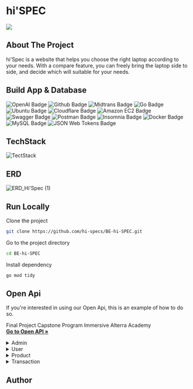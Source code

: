 # hi'SPEC
<img src="https://github.com/hi-specs/FE-hi-SPEC/assets/127754894/8eaa9ccc-4e50-4066-a41f-bd3c481b404d">

<!-- ABOUT THE PROJECT -->
## About The Project
hi'Spec is a website that helps you choose the right laptop according to your needs. With a compare feature, you can freely bring the laptop side to side, and decide which will suitable for your needs.

## Build App & Database
![OpenAI Badge](https://img.shields.io/badge/OpenAI-412991?logo=openai&logoColor=fff&style=flat-square)
![Github Badge](https://img.shields.io/badge/Github-black?logo=github)
![Midtrans Badge](https://img.shields.io/badge/Midtrans-blue?logo=midtrans)
![Go Badge](https://img.shields.io/badge/Go-00ADD8?logo=go&logoColor=fff&style=flat-square)
![Ubuntu Badge](https://img.shields.io/badge/Ubuntu-E95420?logo=ubuntu&logoColor=fff&style=flat-square)
![Cloudflare Badge](https://img.shields.io/badge/Cloudflare-F38020?logo=cloudflare&logoColor=fff&style=flat-square)
![Amazon EC2 Badge](https://img.shields.io/badge/Amazon%20EC2-F90?logo=amazonec2&logoColor=fff&style=flat-square)
![Swagger Badge](https://img.shields.io/badge/Swagger-85EA2D?logo=swagger&logoColor=000&style=flat-square)
![Postman Badge](https://img.shields.io/badge/Postman-FF6C37?logo=postman&logoColor=fff&style=flat-square)
![Insomnia Badge](https://img.shields.io/badge/Insomnia-4000BF?logo=insomnia&logoColor=fff&style=flat-square)
![Docker Badge](https://img.shields.io/badge/Docker-2496ED?logo=docker&logoColor=fff&style=flat-square)
![MySQL Badge](https://img.shields.io/badge/MySQL-4479A1?logo=mysql&logoColor=fff&style=flat-square)
![JSON Web Tokens Badge](https://img.shields.io/badge/JSON%20Web%20Tokens-000?logo=jsonwebtokens&logoColor=fff&style=flat-square)

## TechStack
![TectStack](https://github.com/hi-specs/BE-hi-SPEC/assets/73748420/e1769dd4-464b-4d56-9de3-1a65b598b495)

## ERD
![ERD_Hi'Spec (1)](https://github.com/hi-specs/BE-hi-SPEC/assets/50069221/e1302740-e0e9-49cc-b16d-c48698fac2a4)


## Run Locally

Clone the project

```bash
git clone https://github.com/hi-specs/BE-hi-SPEC.git
```

Go to the project directory

```bash
cd BE-hi-SPEC
```

Install dependency

```bash
go mod tidy
```

## Open Api 

If you're interested in using our Open Api, this is an example of how to do so.

Final Project Capstone Program Immersive Alterra Academy
<br />
<a href="https://app.swaggerhub.com/apis/hi_specs/hi_specs/1.0.0"><strong>Go to Open API »</strong></a>
<br />
<div>
      <details>
<summary>Admin</summary> 
<div>
  
| Feature User | Endpoint | Param | JWT Token | Function |
| --- | --- | --- | --- | --- |
| GET | /dashboard  | - | + | Display the total user, product, and transaction. |
| GET | /users | - | + | Get all user. |
| GET | /transactions | - | + | Get all transaction. |
| POST | /product  | - | + | Create product with OpenAI. |

</details>

<div>
      <details>
<summary>User</summary>
  
  <!---
  | Command | Description |
| --- | --- |
  --->
 
<div>
  
| Feature Groups | Endpoint | Param | JWT Token | Function |
| --- | --- | --- | --- | --- |
| GET | /user | - | + | Get user by id. |
| GET | /user/search | Email User | + | Search user. |
| POST | /login  | - | - | Login. |
| POST | /register | - | - | Register. |
| POST | /user/fav/add/{id} | Product ID | + | Wishlist. |
| PATCH | /user/{id} | User ID | + | Update user by id. |
| DELETE | /user/{id} | User ID | + | Displaying Group detail by id. |
| DELETE | /group/{id} | ID Groups | YES | Delete Groups. |
| DELETE | /user/fav/{id} | Wishlist ID | + | Delete Groups. |

</details>

<div>
      <details>
<summary>Product</summary>
  
  <!---
  | Command | Description |
| --- | --- |
  --->
 
<div>
  
| Feature Chats | Endpoint | Param | JWT Token | Function |
| --- | --- | --- | --- | --- |
| GET | /products  | - | - | Get all product. |
| GET | /product/{id}  | Product ID | - | Get product. |
| GET | /product/search  | Name/Category/MinPrice/MaxPrice | - | Send a message to the groups. |
| PATCH | /product/{id}  | Product ID | + | Edit product. |
| DELETE | /product/{id}  | Product ID | + | Delete product. |

</details>

<div>
      <details>
<summary>Transaction</summary>
  
  <!---
  | Command | Description |
| --- | --- |
  --->
  
Several commands make use of Locations features, as shown below.
 
<div>
  
| Feature Locations | Endpoint | Param | JWT Token | Function |
| --- | --- | --- | --- | --- |
| POST | /transaction  | - | + | Checkout product. |
| GET | /transaction/user/{id} | User ID | + | Get transaction list from user. |
| GET | /transaction/download/{id}  | Transaction ID | + | Download transaction detail. |

</details>

## Author

